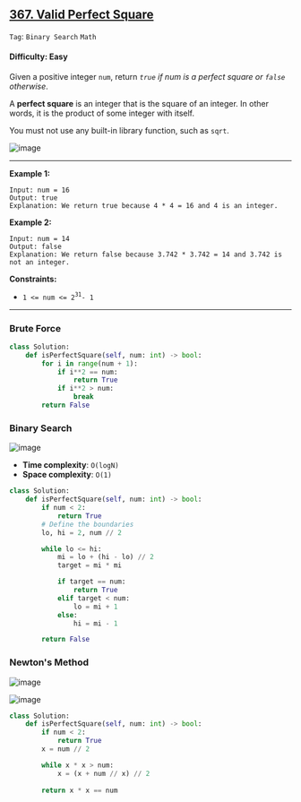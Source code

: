 ## [367. Valid Perfect Square](https://leetcode.com/problems/valid-perfect-square)

```Tag```: ```Binary Search``` ```Math```

#### Difficulty: Easy

Given a positive integer ```num```, return _```true``` if num is a perfect square or ```false``` otherwise_.

A __perfect square__ is an integer that is the square of an integer. In other words, it is the product of some integer with itself.

You must not use any built-in library function, such as ```sqrt```.

![image](https://user-images.githubusercontent.com/35042430/230949644-fef18d79-6923-4621-8655-e05db332304d.png)

---

__Example 1:__
```
Input: num = 16
Output: true
Explanation: We return true because 4 * 4 = 16 and 4 is an integer.
```

__Example 2:__
```
Input: num = 14
Output: false
Explanation: We return false because 3.742 * 3.742 = 14 and 3.742 is not an integer.
```

__Constraints:__

- ```1 <= num <= 2```<sup>```31```</sup>```- 1```

---

### Brute Force

```Python
class Solution:
    def isPerfectSquare(self, num: int) -> bool:
        for i in range(num + 1):
            if i**2 == num:
                return True
            if i**2 > num:
                break
        return False
```

### Binary Search

![image](https://leetcode.com/problems/valid-perfect-square/Figures/367/binary.png)

- __Time complexity__: ```O(log⁡N)```
- __Space complexity__: ```O(1)```

```Python
class Solution:
    def isPerfectSquare(self, num: int) -> bool:
        if num < 2:
            return True
        # Define the boundaries
        lo, hi = 2, num // 2

        while lo <= hi:
            mi = lo + (hi - lo) // 2
            target = mi * mi

            if target == num:
                return True
            elif target < num:
                lo = mi + 1
            else:
                hi = mi - 1

        return False
```

### Newton's Method

![image](https://leetcode.com/problems/valid-perfect-square/Figures/367/parabola4.png)

![image](https://leetcode.com/problems/valid-perfect-square/Figures/367/newton2.png)

```Python
class Solution:
    def isPerfectSquare(self, num: int) -> bool:
        if num < 2:
            return True
        x = num // 2

        while x * x > num:
            x = (x + num // x) // 2
        
        return x * x == num
```
